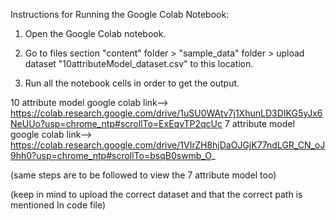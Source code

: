 Instructions for Running the Google Colab Notebook:


1. Open the Google Colab notebook.

2. Go to files section 
"content" folder > "sample_data" folder > upload dataset "10attributeModel_dataset.csv" to this location.

3. Run all the notebook cells in order to get the output.


10 attribute model google colab link--> https://colab.research.google.com/drive/1uSU0WAtv7j1XhunLD3DIKG5yJx6NeUUo?usp=chrome_ntp#scrollTo=ExEqvTP2qcUc
 7 attribute model google colab link--> https://colab.research.google.com/drive/1VIrZH8hjDaOJGjK77ndLGR_CN_oJ9hh0?usp=chrome_ntp#scrollTo=bsqB0swmb_O_

(same steps are to be followed to view the 7 attribute model too)

(keep in mind to upload the correct dataset and that the correct path is mentioned In code file)
